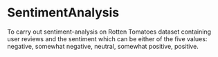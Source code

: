# SentimentAnalysis
To carry out sentiment-analysis on Rotten Tomatoes dataset containing user reviews and the sentiment which can be either of the five values: negative, somewhat negative, neutral, somewhat positive, positive.
